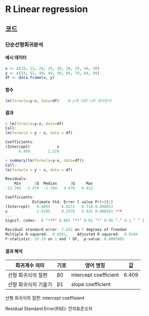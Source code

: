 # R Linear regression

## 코드

### 단순선형회귀분석

#### 예시 데이터

```R
x <- c(19, 23, 26, 29, 30, 38, 39, 46, 49)
y <- c(33, 51, 40, 49, 50, 69, 70, 64, 89)
df <- data.frame(x, y)
```

#### 함수

```R
lm(formula=y~x, data=df)	# y에 대한 x의 회귀분석
```

#### 결과

```R
> lm(formula=y~x, data=df)
Call:
lm(formula = y ~ x, data = df)

Coefficients:
(Intercept)            x  
      6.409        1.529  
```

```R
> summary(lm(formula=y~x, data=df))
Call:
lm(formula = y ~ x, data = df)

Residuals:
    Min      1Q  Median      3Q     Max 
-12.766  -2.470  -1.764   4.470   9.412 

Coefficients:
            Estimate Std. Error t value Pr(>|t|)    
(Intercept)   6.4095     8.9272   0.718 0.496033    
x             1.5295     0.2578   5.932 0.000581 ***
---
Signif. codes:  0 ‘***’ 0.001 ‘**’ 0.01 ‘*’ 0.05 ‘.’ 0.1 ‘ ’ 1

Residual standard error: 7.542 on 7 degrees of freedom
Multiple R-squared:  0.8341,	Adjusted R-squared:  0.8104 
F-statistic: 35.19 on 1 and 7 DF,  p-value: 0.0005805
```

#### 결과 해석

| 회귀계수 의미        | 기호 | 영어 명칭             | 값    |
| -------------------- | ---- | --------------------- | ----- |
| 선형 회귀식의 절편   | β0   | intercept coefficient | 6.409 |
| 선형 회귀식의 기울기 | β1   | slope coefficient     |       |



선형 회귀식의 절편: intercept coeffieient



Residual Standard Error(RSE): 잔차표준오차
